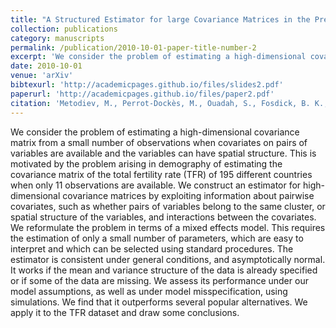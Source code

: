 ```yaml
---
title: "A Structured Estimator for large Covariance Matrices in the Presence of Pairwise and Spatial Covariates"
collection: publications
category: manuscripts
permalink: /publication/2010-10-01-paper-title-number-2
excerpt: 'We consider the problem of estimating a high-dimensional covariance matrix from a small number of observations when covariates on pairs of variables are available and the variables can have spatial structure.'
date: 2010-10-01
venue: 'arXiv'
bibtexurl: 'http://academicpages.github.io/files/slides2.pdf'
paperurl: 'http://academicpages.github.io/files/paper2.pdf'
citation: 'Metodiev, M., Perrot-Dockès, M., Ouadah, S., Fosdick, B. K., Robin, S., Latouche, P., & Raftery, A. E. (2024). A Structured Estimator for large Covariance Matrices in the Presence of Pairwise and Spatial Covariates. arXiv preprint arXiv:2411.04520.'
---
```


We consider the problem of estimating a high-dimensional covariance matrix from a small number of observations when covariates on pairs of variables are available and the variables can have spatial structure. This is motivated by the problem arising in demography of estimating the covariance matrix of the total fertility rate (TFR) of 195 different countries when only 11 observations are available. We construct an estimator for high-dimensional covariance matrices by exploiting information about pairwise covariates, such as whether pairs of variables belong to the same cluster, or spatial structure of the variables, and interactions between the covariates. We reformulate the problem in terms of a mixed effects model. This requires the estimation of only a small number of parameters, which are easy to interpret and which can be selected using standard procedures. The estimator is consistent under general conditions, and asymptotically normal. It works if the mean and variance structure of the data is already specified or if some of the data are missing. We assess its performance under our model assumptions, as well as under model misspecification, using simulations. We find that it outperforms several popular alternatives. We apply it to the TFR dataset and draw some conclusions.
